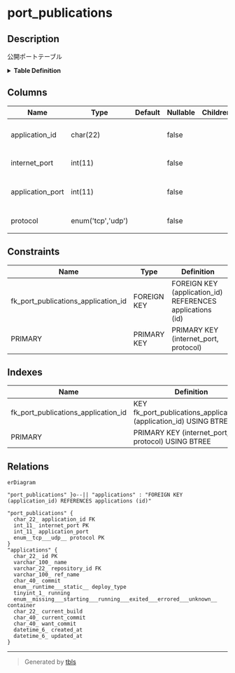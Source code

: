 # port_publications

## Description

公開ポートテーブル

<details>
<summary><strong>Table Definition</strong></summary>

```sql
CREATE TABLE `port_publications` (
  `application_id` char(22) NOT NULL COMMENT 'アプリケーションID',
  `internet_port` int(11) NOT NULL COMMENT '公開側ポート',
  `application_port` int(11) NOT NULL COMMENT 'アプリケーション側ポート',
  `protocol` enum('tcp','udp') NOT NULL COMMENT 'プロトコル',
  PRIMARY KEY (`internet_port`,`protocol`),
  KEY `fk_port_publications_application_id` (`application_id`),
  CONSTRAINT `fk_port_publications_application_id` FOREIGN KEY (`application_id`) REFERENCES `applications` (`id`)
) ENGINE=InnoDB DEFAULT CHARSET=utf8mb4 COLLATE=utf8mb4_general_ci COMMENT='公開ポートテーブル'
```

</details>

## Columns

| Name | Type | Default | Nullable | Children | Parents | Comment |
| ---- | ---- | ------- | -------- | -------- | ------- | ------- |
| application_id | char(22) |  | false |  | [applications](applications.md) | アプリケーションID |
| internet_port | int(11) |  | false |  |  | 公開側ポート |
| application_port | int(11) |  | false |  |  | アプリケーション側ポート |
| protocol | enum('tcp','udp') |  | false |  |  | プロトコル |

## Constraints

| Name | Type | Definition |
| ---- | ---- | ---------- |
| fk_port_publications_application_id | FOREIGN KEY | FOREIGN KEY (application_id) REFERENCES applications (id) |
| PRIMARY | PRIMARY KEY | PRIMARY KEY (internet_port, protocol) |

## Indexes

| Name | Definition |
| ---- | ---------- |
| fk_port_publications_application_id | KEY fk_port_publications_application_id (application_id) USING BTREE |
| PRIMARY | PRIMARY KEY (internet_port, protocol) USING BTREE |

## Relations

```mermaid
erDiagram

"port_publications" }o--|| "applications" : "FOREIGN KEY (application_id) REFERENCES applications (id)"

"port_publications" {
  char_22_ application_id FK
  int_11_ internet_port PK
  int_11_ application_port
  enum__tcp___udp__ protocol PK
}
"applications" {
  char_22_ id PK
  varchar_100_ name
  varchar_22_ repository_id FK
  varchar_100_ ref_name
  char_40_ commit
  enum__runtime___static__ deploy_type
  tinyint_1_ running
  enum__missing___starting___running___exited___errored___unknown__ container
  char_22_ current_build
  char_40_ current_commit
  char_40_ want_commit
  datetime_6_ created_at
  datetime_6_ updated_at
}
```

---

> Generated by [tbls](https://github.com/k1LoW/tbls)
